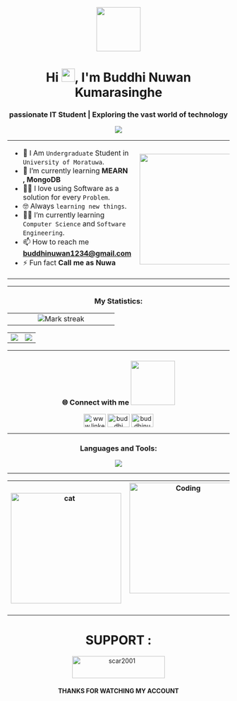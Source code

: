 <p align="center" ><img  src = "https://github.com/7oSkaaa/7oSkaaa/blob/main/Images/about_me.gif?raw=true" width = 100px></p>
<h1 align="center">Hi <img src = "https://raw.githubusercontent.com/MartinHeinz/MartinHeinz/master/wave.gif" width = 30px>, I'm Buddhi Nuwan Kumarasinghe</h1>
<h3 align="center">passionate IT Student | Exploring the vast world of technology</h3>

<p align="center"><img align="center" src="https://visitcount.itsvg.in/api?id=BuddhiNuwan97&label=Profile%20Views&color=3&icon=5&pretty=true" /></p>
<table align="center">
<tr border="none">
<td width="100%" align="left">

- :school: I Am `Undergraduate` Student in `University of Moratuwa`.
- 🌱 I’m currently learning **MEARN , MongoDB**
- :technologist: I love using Software as a solution for every `Problem`.
- :nerd_face: Always `learning new things`.
- :student: I’m currently learning `Computer Science` and `Software Engineering`.
- 📫 How to reach me **buddhinuwan1234@gmail.com**
- ⚡ Fun fact **Call me as Nuwa**
  
</td>
<td align="center">
<img align="right" src="https://github.com/7oSkaaa/7oSkaaa/blob/main/Images/Right_Side.gif?raw=true" width = 250px>

</td>
</tr>
</table>

---
<h3 align="center">My Statistics:</h3>
<p align="center">
  <table align="center">
    <tr border="none">
      <td width="50%" align="center">
        <img  title="🔥 Get streak stats for your profile at git.io/streak-stats" alt="Mark streak" src="https://github-readme-streak-stats.herokuapp.com/?user=BuddhiNuwan97&theme=merko&hide_border=false" />
      </td>
    </tr>
  </table>
  <table align="center">
    <tr border="none">
      <td width="50%">
        <img  align="center" src="https://github-readme-stats.vercel.app/api?username=BuddhiNuwan97&theme=merko&hide_border=false&include_all_commits=false&count_private=false" />
      </td>
      <td width="50%" align="center">
        <img src="https://github-readme-stats.vercel.app/api/top-langs/?username=BuddhiNuwan97&theme=merko&hide_border=false&include_all_commits=false&count_private=false&layout=compact"/>
      </td>
    </tr>
  </table>
  
---
<h3 align="center">🌐 Connect with me <img src='https://raw.githubusercontent.com/ShahriarShafin/ShahriarShafin/main/Assets/handshake.gif' width="100px"></h3>
<p align="center">
<a href="https://www.linkedin.com/in/buddhi-nuwan-26018223a" target="blank"><img align="center" src="https://raw.githubusercontent.com/rahuldkjain/github-profile-readme-generator/master/src/images/icons/Social/linked-in-alt.svg" alt="www.linkedin.com/in/buddhi-nuwan-26018223a" height="30" width="50" /></a>
<a href="https://fb.com/buddhi kumarasingha" target="blank"><img align="center" src="https://raw.githubusercontent.com/rahuldkjain/github-profile-readme-generator/master/src/images/icons/Social/facebook.svg" alt="buddhi kumarasingha" height="30" width="50" /></a>
<a href="https://instagram.com/buddhinuwan_97" target="blank"><img align="center" src="https://raw.githubusercontent.com/rahuldkjain/github-profile-readme-generator/master/src/images/icons/Social/instagram.svg" alt="buddhinuwan_97" height="30" width="50" /></a>
</p>

---

<h3 align="center">Languages and Tools:</h3>
<p align="center">
  <a href="https://skillicons.dev">
    <img src="https://skillicons.dev/icons?i=html,css,bootstrap,javascript,php,mysql,jquery,spring,react,angular,mongodb,nodejs,git,github,java,laravel,linux,figma,wordpress,python,arduino,vscode,androidstudio,photoshop,ai,c#" />
    
  </a>
</p>

---
<table align="center">
  <tr>
    <th>
      <img align="Left" alt="cat" width=250px height=250px src="https://cdn.dribbble.com/users/1277312/screenshots/14733298/media/39b1045e593737587dd60e42c8422d1f.gif" >
    </th>
    <th>
      <img align="center" alt="Coding" width=250px height=250px src="https://i.pinimg.com/originals/81/17/8b/81178b47a8598f0c81c4799f2cdd4057.gif">
  <h1 align="center">
    </th>
    <th>
      <img align="right" width=250px height=250px alt="side_sticker" src="https://media.giphy.com/media/TEnXkcsHrP4YedChhA/giphy.gif" />
    </th>
  </tr>
</table>
<p>
   <h1 align="center"> SUPPORT :</h1><p align="center"><a href="https://buymeacoffee.com/buddhinuwan97"> <img align="center" src="https://cdn.buymeacoffee.com/buttons/v2/default-yellow.png" height="50" width="210" alt="scar2001" /></a></p>
   <h4 align="center"> THANKS FOR WATCHING MY ACCOUNT </h4>
</p>


